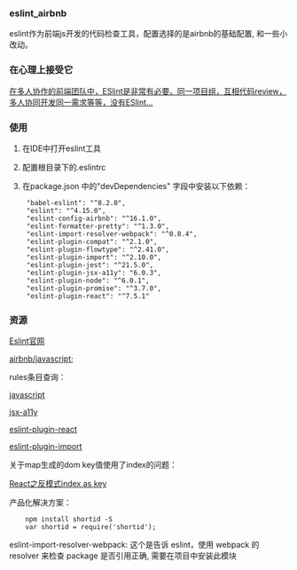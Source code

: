 ### eslint_airbnb
eslint作为前端js开发的代码检查工具，配置选择的是airbnb的基础配置, 和一些小改动。

### 在心理上接受它
[在多人协作的前端团队中，ESlint是非常有必要。同一项目组，互相代码review，多人协同开发同一需求等等，没有ESlint...](https://blog.csdn.net/gbwine/article/details/79180012)

### 使用
1.  在IDE中打开eslint工具
2.  配置根目录下的.eslintrc
3.  在package.json 中的"devDependencies" 字段中安装以下依赖：

         "babel-eslint": "^8.2.0",
         "eslint": "^4.15.0",
         "eslint-config-airbnb": "^16.1.0",
         "eslint-formatter-pretty": "^1.3.0",
         "eslint-import-resolver-webpack": "^0.8.4",
         "eslint-plugin-compat": "^2.1.0",
         "eslint-plugin-flowtype": "^2.41.0",
         "eslint-plugin-import": "^2.10.0",
         "eslint-plugin-jest": "^21.5.0",
         "eslint-plugin-jsx-a11y": "6.0.3",
         "eslint-plugin-node": "^6.0.1",
         "eslint-plugin-promise": "^3.7.0",
         "eslint-plugin-react": "^7.5.1"

### 资源
[Eslint官网](http://eslint.cn/docs/user-guide/configuring)

[airbnb/javascript](https://github.com/airbnb/javascript);

rules条目查询：

[javascript](http://eslint.cn/docs/rules)

[jsx-a11y](https://www.npmjs.com/package/eslint-plugin-jsx-a11y)

[eslint-plugin-react](https://www.npmjs.com/package/eslint-plugin-react)

[eslint-plugin-import](https://www.npmjs.com/package/eslint-plugin-import)

关于map生成的dom key值使用了index的问题：

[React之反模式index as key](https://segmentfault.com/a/1190000009149186)

产品化解决方案：

        npm install shortid -S
        var shortid = require('shortid');

eslint-import-resolver-webpack: 这个是告诉 eslint，使用 webpack 的 resolver 来检查 package 是否引用正确, 需要在项目中安装此模块
